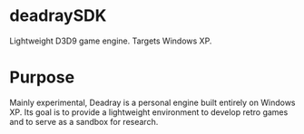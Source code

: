 # deadraySDK
Lightweight D3D9 game engine. Targets Windows XP.

# Purpose
Mainly experimental, Deadray is a personal engine built entirely on Windows XP. Its goal is to provide a lightweight environment to develop retro games and to serve as a sandbox for research.
